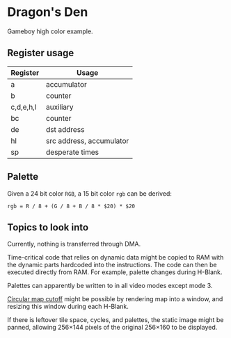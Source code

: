 # Dragon's Den

Gameboy high color example.

## Register usage

| Register  | Usage                    |
|-----------|--------------------------|
| a         | accumulator              |
| b         | counter                  |
| c,d,e,h,l | auxiliary                |
| bc        | counter                  |
| de        | dst address              |
| hl        | src address, accumulator |
| sp        | desperate times          |

## Palette

Given a 24 bit color `RGB`, a 15 bit color `rgb` can be derived:

`rgb = R / 8 + (G / 8 + B / 8 * $20) * $20`

## Topics to look into

Currently, nothing is transferred through DMA.

Time-critical code that relies on dynamic data might be copied to RAM
with the dynamic parts hardcoded into the instructions. The code can
then be executed directly from RAM. For example, palette changes during
H-Blank.

Palettes can apparently be written to in all video modes except mode 3.

[Circular map cutoff](http://www.coranac.com/tonc/text/dma.htm#sec-demo)
might be possible by rendering map into a window, and resizing this
window during each H-Blank.

If there is leftover tile space, cycles, and palettes, the static image
might be panned, allowing 256×144 pixels of the original 256×160 to be
displayed.
